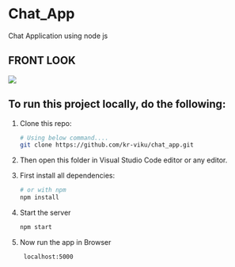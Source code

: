 # Chat_App
Chat Application using node js 

## FRONT LOOK
![](chat_front.png)




## To run this project locally, do the following:
1. Clone this repo:
    ```bash
    # Using below command....
    git clone https://github.com/kr-viku/chat_app.git
    ```
  
2. Then open this folder in Visual Studio Code editor or any editor.

3. First install all dependencies:
    ```bash
    # or with npm
    npm install
    ```
4. Start the server
    ```javascript
    npm start
    ```
5. Now run the app in Browser
   ```javacript
    localhost:5000
    ```
